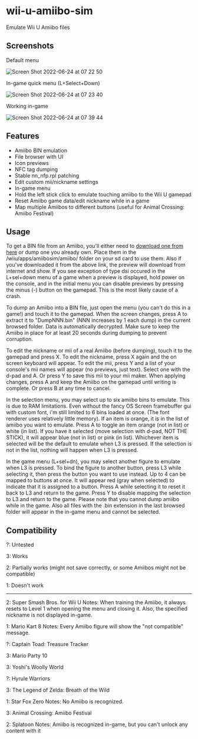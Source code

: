 # wii-u-amiibo-sim
Emulate Wii U Amiibo files

Screenshots
-----------

Default menu

![Screen Shot 2022-06-24 at 07 22 50](https://user-images.githubusercontent.com/99459304/175553408-32685b7f-e5d5-43e6-97c3-7ffa3425f433.png)

In-game quick menu (L+Select+Down)

![Screen Shot 2022-06-24 at 07 23 40](https://user-images.githubusercontent.com/99459304/175553607-bd7c04f0-1313-4390-8712-d9eae1c06c0b.png)

Working in-game

![Screen Shot 2022-06-24 at 07 39 44](https://user-images.githubusercontent.com/99459304/175553830-3113daeb-be7a-4a10-bb6b-7603e8699e92.png)

Features
--------

- Amiibo BIN emulation
- File browser with UI
- Icon previews
- NFC tag dumping
- Stable nn_nfp.rpl patching
- Edit custom mii/nickname settings
- In-game menu
- Hold the left stick click to emulate touching amiibo to the Wii U gamepad
- Reset Amiibo game data/edit nickname while in a game
- Map multiple Amiibos to different buttons (useful for Animal Crossing: Amiibo Festival)

Usage
-----

To get a BIN file from an Amiibo, you'll either need to [download one from here](https://hax0kartik.github.io/amiibo-generator) or dump one you already own. Place them in the /wiiu/apps/amiibosim/amiibo/ folder on your sd card to use them. Also if you've downloaded it from the above link, the preview will download from internet and show. If you see exception of type dsi occured in the L+sel+down menu of a game when a preview is displayed, hold power on the console, and in the initial menu you can disable previews by pressing the minus (-) button on the gamepad. This is the most likely cause of a crash.

To dump an Amiibo into a BIN file, just open the menu (you can't do this in a game!) and touch it to the gamepad. When the screen changes, press A to extract it to "DumpNNN.bin" (NNN increases by 1 each dump) in the current browsed folder. Data is automatically decrypted. Make sure to keep the Amiibo in place for at least 20 seconds during dumping to prevent corruption.

To edit the nickname or mii of a real Amiibo (before dumping), touch it to the gamepad and press X. To edit the nickname, press X again and the on screen keyboard will appear. To edit the mii, press Y and a list of your console's mii names will appear (no previews, just text). Select one with the d-pad and A. Or press Y to save this mii to your mii maker. When applying changes, press A and keep the Amiibo on the gamepad until writing is complete. Or press B at any time to cancel.

In the selection menu, you may select up to six amiibo bins to emulate. This is due to RAM limitations. Even without the fancy OS Screen framebuffer gui with custom font, i'm still limited to 6 bins loaded at once. (The font renderer uses relatively little memory). If an item is orange, it is in the list of amiibo you want to emulate. Press A to toggle an item orange (not in list) or white (in list). If you have it selected (move selection with d-pad, NOT THE STICK), it will appear blue (not in list) or pink (in list). Whichever item is selected will be the default to emulate when L3 is pressed. If the selection is not in the list, nothing will happen when L3 is pressed.

In the game menu (L+sel+dn), you may select another figure to emulate when L3 is pressed. To bind the figure to another button, press L3 while selecting it, then press the button you want to use instead. Up to 4 can be mapped to buttons at once. It will appear red (gray when selected) to indicate that it is assigned to a button. Press A while selecting it to reset it back to L3 and return to the game. Press Y to disable mapping the selection to L3 and return to the game. Please note that you cannot dump amiibo while in the game. Also all files with the .bin extension in the last browsed folder will appear in the in-game menu and cannot be selected.

Compatibility
-------------

?: Untested

3: Works

2: Partially works (might not save correctly, or some Amiibos might not be compatible)

1: Doesn't work

---

2: Super Smash Bros. for Wii U
Notes: When training the Amiibo, it always resets to Level 1 when opening the menu and closing it. Also, the specified nickname is not displayed in-game.

1: Mario Kart 8
Notes: Every Amiibo figure will show the "not compatible" message.

?: Captain Toad: Treasure Tracker

3: Mario Party 10

3: Yoshi's Woolly World

?: Hyrule Warriors

3: The Legend of Zelda: Breath of the Wild

1: Star Fox Zero
Notes: No Amiibo is recognized.

3: Animal Crossing: Amiibo Festival

2: Splatoon
Notes: Amiibo is recognized in-game, but you can't unlock any content with it

